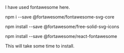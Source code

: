 I have used fontawesome here.

npm i --save @fortawesome/fontawesome-svg-core



npm install --save @fortawesome/free-solid-svg-icons





npm install --save @fortawesome/react-fontawesome



This will take some time to install.
